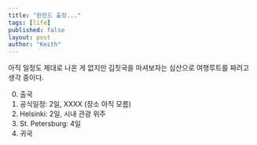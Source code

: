 ```yaml
---
title: "핀란드 출장..."
tags: [life]
published: false
layout: post
author: "Keith"
---
```


아직 일정도 제대로 나온 게 없지만 김칫국을 마셔보자는 심산으로 여행루트를 짜려고 생각 중이다.

0. 출국
1. 공식일정: 2일, XXXX (장소 아직 모름)
2. Helsinki: 2일, 시내 관광 위주
3. St. Petersburg: 4일
4. 귀국


